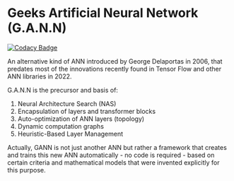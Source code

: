 # Geeks Artificial Neural Network (G.A.N.N)

[![Codacy Badge](https://app.codacy.com/project/badge/Grade/889562a17e174c438fd56d35780822b0)](https://app.codacy.com/gh/g0d/GANN/dashboard)

An alternative kind of ANN introduced by George Delaportas in 2006, that predates most of the innovations recently found in Tensor Flow and other ANN libraries in 2022.

G.A.N.N is the precursor and basis of:
1. Neural Architecture Search (NAS)
2. Encapsulation of layers and transformer blocks
3. Auto-optimization of ANN layers (topology)
4. Dynamic computation graphs
5. Heuristic-Based Layer Management

Actually, GANN is not just another ANN but rather a framework that creates and trains this new ANN automatically - no code is required - based on certain criteria and mathematical models that were invented explicitly for this purpose.
